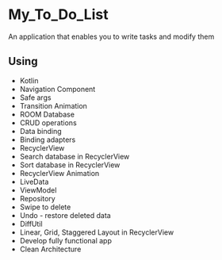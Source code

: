# My_To_Do_List
An application that enables you to write tasks and modify them
## Using 
* Kotlin
* Navigation Component
* Safe args
* Transition Animation
* ROOM Database
* CRUD operations
* Data binding
* Binding adapters
* RecyclerView
* Search database in RecyclerView
* Sort database in RecyclerView
* RecyclerView Animation
* LiveData
* ViewModel
* Repository
* Swipe to delete
* Undo - restore deleted data
* DiffUtil
* Linear, Grid, Staggered Layout in RecyclerView
* Develop fully functional app
* Clean Architecture
